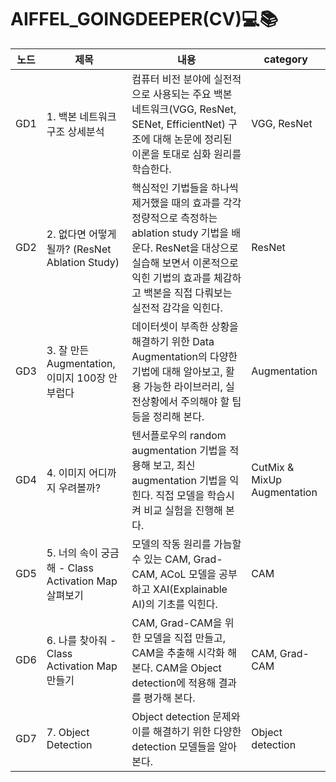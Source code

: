 # AIFFEL_GOINGDEEPER(CV)💻📚

|노드|제목|내용|category|
|---|---|---|---|
|GD1| 1. 백본 네트워크 구조 상세분석 | 컴퓨터 비전 분야에 실전적으로 사용되는 주요 백본 네트워크(VGG, ResNet, SENet, EfficientNet) 구조에 대해 논문에 정리된 이론을 토대로 심화 원리를 학습한다. | VGG, ResNet |
|GD2| 2. 없다면 어떻게 될까? (ResNet Ablation Study) | 핵심적인 기법들을 하나씩 제거했을 때의 효과를 각각 정량적으로 측정하는 ablation study 기법을 배운다. ResNet을 대상으로 실습해 보면서 이론적으로 익힌 기법의 효과를 체감하고 백본을 직접 다뤄보는 실전적 감각을 익힌다. | ResNet | 
|GD3| 3. 잘 만든 Augmentation, 이미지 100장 안 부럽다 | 데이터셋이 부족한 상황을 해결하기 위한 Data Augmentation의 다양한 기법에 대해 알아보고, 활용 가능한 라이브러리, 실전상황에서 주의해야 할 팁 등을 정리해 본다. | Augmentation | 
|GD4| 4. 이미지 어디까지 우려볼까? | 텐서플로우의 random augmentation 기법을 적용해 보고, 최신 augmentation 기법을 익힌다. 직접 모델을 학습시켜 비교 실험을 진행해 본다. | CutMix & MixUp Augmentation | 
|GD5| 5. 너의 속이 궁금해 - Class Activation Map 살펴보기 | 모델의 작동 원리를 가늠할 수 있는 CAM, Grad-CAM, ACoL 모델을 공부하고 XAI(Explainable AI)의 기초를 익힌다. | CAM | 
|GD6| 6. 나를 찾아줘 - Class Activation Map 만들기 | CAM, Grad-CAM을 위한 모델을 직접 만들고, CAM을 추출해 시각화 해본다. CAM을 Object detection에 적용해 결과를 평가해 본다. | CAM, Grad-CAM | 
|GD7| 7. Object Detection | Object detection 문제와 이를 해결하기 위한 다양한 detection 모델들을 알아본다. | Object detection | 
